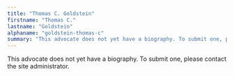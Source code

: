 ```yaml
---
title: "Thomas C. Goldstein"
firstname: "Thomas C."
lastname: "Goldstein"
alphaname: "goldstein-thomas-c"
summary: "This advocate does not yet have a biography. To submit one, please contact the site administrator."
---
```

This advocate does not yet have a biography. To submit one, please contact the site administrator.

